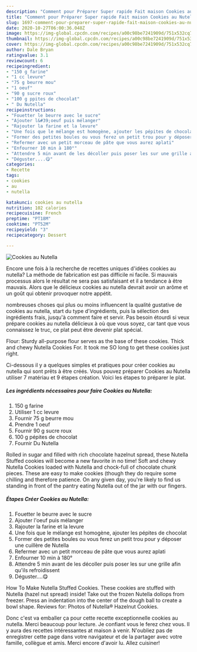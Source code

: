 ```yaml
---
description: "Comment pour Préparer Super rapide Fait maison Cookies au Nutella"
title: "Comment pour Préparer Super rapide Fait maison Cookies au Nutella"
slug: 1697-comment-pour-preparer-super-rapide-fait-maison-cookies-au-nutella
date: 2020-10-27T06:00:36.048Z
image: https://img-global.cpcdn.com/recipes/a00c98be7241909d/751x532cq70/cookies-au-nutella-photo-principale-de-la-recette.jpg
thumbnail: https://img-global.cpcdn.com/recipes/a00c98be7241909d/751x532cq70/cookies-au-nutella-photo-principale-de-la-recette.jpg
cover: https://img-global.cpcdn.com/recipes/a00c98be7241909d/751x532cq70/cookies-au-nutella-photo-principale-de-la-recette.jpg
author: Dale Bryan
ratingvalue: 3.1
reviewcount: 6
recipeingredient:
- "150 g farine"
- "1 cc levure"
- "75 g beurre mou"
- "1 oeuf"
- "90 g sucre roux"
- "100 g ppites de chocolat"
- " Du Nutella"
recipeinstructions:
- "Fouetter le beurre avec le sucre"
- "Ajouter l&#39;oeuf puis mélanger"
- "Rajouter la farine et la levure"
- "Une fois que le mélange est homogène, ajouter les pépites de chocolat"
- "Former des petites boules ou vous ferez un petit trou pour y déposer une cuillère de Nutella"
- "Refermer avec un petit morceau de pâte que vous aurez aplati"
- "Enfourner 10 min à 180°"
- "Attendre 5 min avant de les décoller puis poser les sur une grille afin qu&#39;ils refroidissent"
- "Déguster....😋"
categories:
- Recette
tags:
- cookies
- au
- nutella

katakunci: cookies au nutella 
nutrition: 102 calories
recipecuisine: French
preptime: "PT18M"
cooktime: "PT52M"
recipeyield: "3"
recipecategory: Dessert

---
```



![Cookies au Nutella](https://img-global.cpcdn.com/recipes/a00c98be7241909d/751x532cq70/cookies-au-nutella-photo-principale-de-la-recette.jpg)

Encore une fois à la recherche de recettes uniques d'idées cookies au nutella? La méthode de fabrication est pas difficile ni facile. Si mauvais processus alors le résultat ne sera pas satisfaisant et il a tendance à être mauvais. Alors que le délicieux cookies au nutella devrait avoir un arôme et un goût qui obtenir provoquer notre appétit.

nombreuses choses qui plus ou moins influencent la qualité gustative de cookies au nutella, start du type d'ingrédients, puis la sélection des ingrédients frais, jusqu'à comment faire et servir. Pas besoin étourdi si veux prépare cookies au nutella délicieux à où que vous soyez, car tant que vous connaissez le truc, ce plat peut être devenir plat spécial.

Flour: Sturdy all-purpose flour serves as the base of these cookies. Thick and chewy Nutella Cookies For. It took me SO long to get these cookies just right.


Ci-dessous il y a quelques simples et pratiques pour créer cookies au nutella qui sont prêts à être créés. Vous pouvez préparer Cookies au Nutella utiliser 7 matériau et 9 étapes création. Voici les étapes to préparer le plat.

<!--inarticleads1-->

##### Les ingrédients nécessaires pour faire Cookies au Nutella:

1.  150 g farine
1. Utiliser 1 cc levure
1. Fournir 75 g beurre mou
1. Prendre 1 oeuf
1. Fournir 90 g sucre roux
1.  100 g pépites de chocolat
1. Fournir  Du Nutella


Rolled in sugar and filled with rich chocolate hazelnut spread, these Nutella Stuffed cookies will become a new favorite in no time! Soft and chewy Nutella Cookies loaded with Nutella and chock-full of chocolate chunk pieces. These are easy to make cookies (though they do require some chilling and therefore patience. On any given day, you&#39;re likely to find us standing in front of the pantry eating Nutella out of the jar with our fingers. 

<!--inarticleads2-->

##### Étapes Créer Cookies au Nutella:

1. Fouetter le beurre avec le sucre
1. Ajouter l&#39;oeuf puis mélanger
1. Rajouter la farine et la levure
1. Une fois que le mélange est homogène, ajouter les pépites de chocolat
1. Former des petites boules ou vous ferez un petit trou pour y déposer une cuillère de Nutella
1. Refermer avec un petit morceau de pâte que vous aurez aplati
1. Enfourner 10 min à 180°
1. Attendre 5 min avant de les décoller puis poser les sur une grille afin qu&#39;ils refroidissent
1. Déguster....😋


How To Make Nutella Stuffed Cookies. These cookies are stuffed with Nutella (hazel nut spread) inside! Take out the frozen Nutella dollops from freezer. Press an indentation into the center of the dough ball to create a bowl shape. Reviews for: Photos of Nutella® Hazelnut Cookies. 


Donc c'est va emballer ça pour cette recette exceptionnelle cookies au nutella. Merci beaucoup pour lecture. Je confiant vous le ferez chez vous. Il y aura des recettes  intéressantes at maison à venir. N'oubliez pas de enregistrer cette page dans votre navigateur et de la partager avec votre famille, collègue et amis. Merci encore d'avoir lu. Allez cuisiner!
